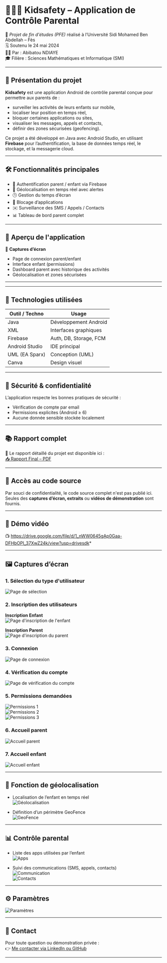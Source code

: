 # 👨‍👩‍👧 Kidsafety – Application de Contrôle Parental

📱 *Projet de fin d'études (PFE)* réalisé à l’Université Sidi Mohamed Ben Abdellah – Fès  
🗓️ Soutenu le 24 mai 2024  
👩‍💻 Par : Abibatou NDIAYE  
🎓 Filière : Sciences Mathématiques et Informatique (SMI)

---

## 🌟 Présentation du projet

**Kidsafety** est une application Android de contrôle parental conçue pour permettre aux parents de :
- surveiller les activités de leurs enfants sur mobile,
- localiser leur position en temps réel,
- bloquer certaines applications ou sites,
- visualiser les messages, appels et contacts,
- définir des zones sécurisées (geofencing).

Ce projet a été développé en Java avec Android Studio, en utilisant **Firebase** pour l’authentification, la base de données temps réel, le stockage, et la messagerie cloud.

---

## 🛠 Fonctionnalités principales

- 🔐 Authentification parent / enfant via Firebase
- 📍 Géolocalisation en temps réel avec alertes
- 🕒 Gestion du temps d’écran
- 🚫 Blocage d’applications
- ✉️ Surveillance des SMS / Appels / Contacts
- 📊 Tableau de bord parent complet

---

## 🧪 Aperçu de l'application

📸 **Captures d’écran**  

- Page de connexion parent/enfant  
- Interface enfant (permissions)  
- Dashboard parent avec historique des activités  
- Géolocalisation et zones sécurisées

---


---

## 🔧 Technologies utilisées

| Outil / Techno     | Usage                         |
|--------------------|-------------------------------|
| Java               | Développement Android         |
| XML                | Interfaces graphiques          |
| Firebase           | Auth, DB, Storage, FCM         |
| Android Studio     | IDE principal                 |
| UML (EA Sparx)     | Conception (UML)              |
| Canva              | Design visuel                 |

---

## 🔐 Sécurité & confidentialité

L’application respecte les bonnes pratiques de sécurité :
- Vérification de compte par email
- Permissions explicites (Android ≥ 6)
- Aucune donnée sensible stockée localement

---

## 📚 Rapport complet

📄 Le rapport détaillé du projet est disponible ici :  
[📥 Rapport Final – PDF](./Rapport_VFinal.pdf)

---

## 🚫 Accès au code source

Par souci de confidentialité, le code source complet n'est pas publié ici.  
Seules des **captures d’écran, extraits** ou **vidéos de démonstration** sont fournis.

---

## 🎥 Démo vidéo

📺 https://drive.google.com/file/d/1_nWW0645gAp0Gaa-DFHbOPI_37XwZ24k/view?usp=drivesdk*  


---


## 🖼️ Captures d’écran

### 1. Sélection du type d'utilisateur
![Page de sélection](assets/Page%20de%20selection.png)

### 2. Inscription des utilisateurs
**Inscription Enfant**  
![Page d'inscription de l'enfant](assets/Page%20d'inscription%20de%20l'enfant.png)

**Inscription Parent**  
![Page d'inscription du parent](assets/Page%20d'inscription%20du%20parent.png)

### 3. Connexion
![Page de connexion](assets/Page%20de%20connexion.png)

### 4. Vérification du compte
![Page de vérification du compte](assets/Page%20de%20verification%20du%20compte.png)

### 5. Permissions demandées
![Permissions 1](assets/permission1.png)  
![Permissions 2](assets/Permission2.png)  
![Permissions 3](assets/Permission3.png)

### 6. Accueil parent
![Accueil parent](assets/Page%20d'accueil%20du%20parent.png)

### 7. Accueil enfant
![Accueil enfant](assets/Page%20d'accueil%20sur%20le%20telephone%20de%20l'enfant.png)

---

## 📍 Fonction de géolocalisation

- Localisation de l’enfant en temps réel  
![Géolocalisation](assets/geolocalisation.png)

- Définition d’un périmètre GeoFence  
![GeoFence](assets/Definition%20de%20Geofence.png)

---

## 📊 Contrôle parental

- Liste des apps utilisées par l’enfant  
![Apps](assets/liste%20des%20app%20de%20l'enfant.png)

- Suivi des communications (SMS, appels, contacts)  
![Communication](assets/partie%20communication.png)  
![Contacts](assets/Contacts%20de%20l'enfant.png)

---

## ⚙️ Paramètres
![Paramètres](assets/Settings.png)

---

## 📩 Contact

Pour toute question ou démonstration privée :  
👉 [Me contacter via LinkedIn ou GitHub](https://github.com/abiibatouu)

---



